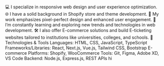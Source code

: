 💻 I specialize in responsive web design and user experience optimization.
🌐 I have a solid background in Shopify store and theme development.
🎨 My work emphasizes pixel-perfect design and enhanced user engagement.
🌱 I’m constantly learning and exploring new trends and technologies in web development.
🛠️ I also offer E-commerce solutions and build E-ticketing websites tailored to institutions like universities, colleges, and schools.
🔧 Technologies & Tools
Languages: HTML, CSS, JavaScript, TypeScript
Frameworks/Libraries: React, Next.js, Vue.js, Tailwind CSS, Bootstrap
E-commerce Platforms: Shopify, WooCommerce
Tools: Git, Figma, Adobe XD, VS Code
Backend: Node.js, Express.js, REST APIs
hi
